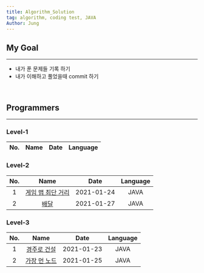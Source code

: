 ```yaml
---
title: Algorithm_Solution
tag: algorithm, coding test, JAVA
Author: Jung
---
```


## My Goal

---

- 내가 푼 문제들 기록 하기
- 내가 이해하고 풀었을때 commit 하기

</br>

## Programmers

---

### Level-1

| No. | Name | Date | Language |
| :-: | :--: | :--: | -------- |

### Level-2

| No. |                         Name                         |    Date    | Language |
| :-: | :--------------------------------------------------: | :--------: | :------: |
|  1  | [게임 맵 최단 거리](./programmers/level2/gameMap.md) | 2021-01-24 |   JAVA   |
|  2  |       [배달](./programmers/level2/delivery.md)       | 2021-01-27 |   JAVA   |

### Level-3

| No. |                         Name                         |    Date    | Language |
| :-: | :--------------------------------------------------: | :--------: | :------: |
|  1  |   [경주로 건설](./programmers/level3/raceLoad.md)    | 2021-01-23 |   JAVA   |
|  2  | [가장 먼 노드](./programmers/level3/farthestnode.md) | 2021-01-25 |   JAVA   |
